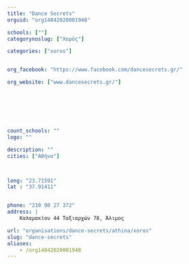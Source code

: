 ```yaml
---
title: "Dance Secrets"
orguid: "org14042020001948"

schools: [""]
categorynoslug: ["Χορός"]

categories: ["xoros"]


org_facebook: "https://www.facebook.com/dancesecrets.gr/"

org_website: ["www.dancesecrets.gr/"]







count_schools: ""
logo: ""

description: ""
cities: ["Αθήνα"]



long: "23.71591"
lat : "37.91411"


phone: "210 98 27 372"
address: |
    Καλαμακίου 44 Ταξιαρχών 78, Άλιμος

url: "organisations/dance-secrets/athina/xoros"
slug: "dance-secrets"
aliases:
    - /org14042020001948
---
```



